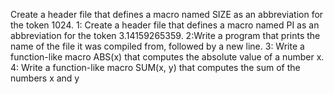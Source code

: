Create a header file that defines a macro named SIZE as an abbreviation for the token 1024.
1: Create a header file that defines a macro named PI as an abbreviation for the token 3.14159265359.
2:Write a program that prints the name of the file it was compiled from, followed by a new line.
3: Write a function-like macro ABS(x) that computes the absolute value of a number x.
4: Write a function-like macro SUM(x, y) that computes the sum of the numbers x and y